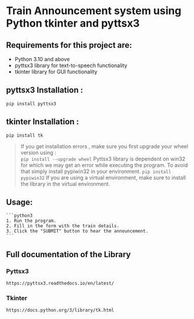 # Train Announcement system using Python tkinter and pyttsx3
## Requirements for this project are:
+ Python 3.10 and above
+ pyttsx3 library for text-to-speech functionality
+ tkinter library for GUI functionality

## pyttsx3 Installation :
	pip install pyttsx3

## tkinter Installation :
    pip install tk

> If you get installation errors , make sure you first upgrade your wheel version using :  
`pip install --upgrade wheel`
> Pyttsx3 library is dependent on win32 for which we may get an error while executing the program. To avoid that simply install pypiwin32 in your environment.
` pip install pypiwin32 `
> If you are using a virtual environment, make sure to install the library in the virtual environment.

## Usage:
    ```python3
    1. Run the program.
    2. Fill in the form with the train details.
    3. Click the "SUBMIT" button to hear the announcement.
    ```

## **Full documentation of the Library**
### Pyttsx3
    https://pyttsx3.readthedocs.io/en/latest/

### Tkinter
    https://docs.python.org/3/library/tk.html
